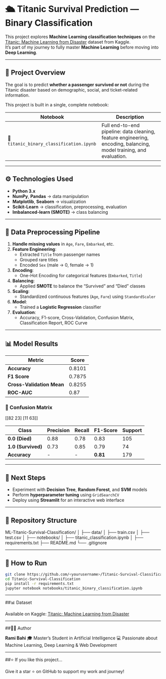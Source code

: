 # 🛳️ Titanic Survival Prediction — Binary Classification

This project explores **Machine Learning classification techniques** on the [Titanic: Machine Learning from Disaster](https://www.kaggle.com/c/titanic) dataset from Kaggle.  
It’s part of my journey to fully master **Machine Learning** before moving into **Deep Learning**.

---

## 📘 Project Overview

The goal is to predict **whether a passenger survived or not** during the Titanic disaster based on demographic, social, and ticket-related information.

This project is built in a single, complete notebook:

| Notebook | Description |
|-----------|--------------|
| 📓 `titanic_binary_classification.ipynb` | Full end-to-end pipeline: data cleaning, feature engineering, encoding, balancing, model training, and evaluation. |

---

## ⚙️ Technologies Used

- **Python 3.x**
- **NumPy**, **Pandas** → data manipulation  
- **Matplotlib**, **Seaborn** → visualization  
- **Scikit-Learn** → classification, preprocessing, evaluation  
- **Imbalanced-learn (SMOTE)** → class balancing  

---

## 🧩 Data Preprocessing Pipeline

1. **Handle missing values** in `Age`, `Fare`, `Embarked`, etc.  
2. **Feature Engineering**:  
   - Extracted `Title` from passenger names  
   - Grouped rare titles  
   - Encoded `Sex` (male → 0, female → 1)  
3. **Encoding**:  
   - One-Hot Encoding for categorical features (`Embarked`, `Title`)  
4. **Balancing**:  
   - Applied **SMOTE** to balance the “Survived” and “Died” classes  
5. **Scaling**:  
   - Standardized continuous features (`Age`, `Fare`) using `StandardScaler`  
6. **Model**:  
   - Trained a **Logistic Regression** classifier  
7. **Evaluation**:  
   - Accuracy, F1-score, Cross-Validation, Confusion Matrix, Classification Report, ROC Curve  

---

## 📊 Model Results

| Metric | Score |
|--------|--------|
| **Accuracy** | 0.8101 |
| **F1 Score** | 0.7875 |
| **Cross-Validation Mean** | 0.8255 |
| **ROC-AUC** | 0.87 |

### 🧠 Confusion Matrix

[[82 23]
[11 63]]

| Class | Precision | Recall | F1-Score | Support |
|--------|------------|--------|-----------|----------|
| **0.0 (Died)** | 0.88 | 0.78 | 0.83 | 105 |
| **1.0 (Survived)** | 0.73 | 0.85 | 0.79 | 74 |
| **Accuracy** | - | - | **0.81** | 179 |

---

## 🚀 Next Steps

- Experiment with **Decision Tree**, **Random Forest**, and **SVM** models  
- Perform **hyperparameter tuning** using `GridSearchCV`  
- Deploy using **Streamlit** for an interactive web interface  

---

## 🧾 Repository Structure

ML-Titanic-Survival-Classification/
│
├── data/
│   ├── train.csv
│   ├── test.csv
│
├── notebooks/
│   ├── titanic_classification.ipynb
│
├── requirements.txt
├── README.md
└── .gitignore

---

## 🧩 How to Run

```bash
git clone https://github.com/<yourusername>/Titanic-Survival-Classification.git
cd Titanic-Survival-Classification
pip install -r requirements.txt
jupyter notebook notebooks/titanic_binary_classification.ipynb
```

---

##📊 Dataset

Available on Kaggle: [Titanic: Machine Learning from Disaster](https://www.kaggle.com/c/titanic)

---

##👨‍💻 Author

**Rami Bahi**
🎓 Master’s Student in Artificial Intelligence
💻 Passionate about Machine Learning, Deep Learning & Web Development

---

##⭐ If you like this project...

Give it a star ⭐ on GitHub to support my work and journey!
